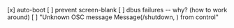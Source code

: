 [x] auto-boot
[ ] prevent screen-blank
[ ] dbus failures -- why? (how to work around)
[ ] "Unknown OSC message Message(/shutdown, ) from control"

